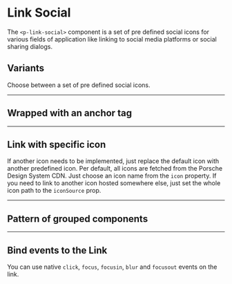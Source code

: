 # Link Social

The `<p-link-social>` component is a set of pre defined social icons for various fields of application like linking to social media platforms or social sharing dialogs.

## Variants

Choose between a set of pre defined social icons.

<Playground :themeable="true" :childElementLayout="{spacing: 'inline'}">
  <template #configurator>
    <select v-model="icon" @change="getLabel">
      <option selected value="logo-facebook">Facebook</option>
      <option selected value="logo-google">Google</option>
      <option value="logo-linkedin">Linkedin</option>
      <option value="logo-pinterest">Pinterest</option>
      <option value="logo-instagram">Instagram</option>
      <option value="logo-twitter">Twitter</option>
      <option value="logo-wechat">WeChat</option>
      <option value="logo-youtube">YouTube</option>
    </select>
  </template>
  <template v-slot={theme}>
    <p-link-social href="#linkToSocialMedia" :icon="icon" :theme="theme">{{ label }}</p-link-social>
  </template>
</Playground>

---

## Wrapped with an anchor tag 

<Playground :themeable="true" :childElementLayout="{spacing: 'inline'}">
  <template v-slot={theme}>
    <a href="https://www.facebook.com/" class="example-link" target="_blank" rel="nofollow noopener">
      <p-link-social icon="logo-facebook" :theme="theme">Facebook</p-link-social>
    </a>
  </template>
</Playground>

---

## Link with specific icon
If another icon needs to be implemented, just replace the default icon with another predefined icon. Per default, all icons are fetched from the Porsche Design System CDN. Just choose an icon name from the `icon` property. If you need to link to another icon hosted somewhere else, just set the whole icon path to the `iconSource` prop.

<Playground :themeable="true" :childElementLayout="{spacing: 'inline'}">
  <template v-slot={theme}>
    <p-link-social href="#kaixin" :icon-source="require(`./assets/icon-custom-kaixin.svg`)" :theme="theme">Kaixin</p-link-social>
  </template>
</Playground>

--- 

## Pattern of grouped components 

<Playground :themeable="true" :childElementLayout="{spacing: 'inline'}">
  <template v-slot={theme}>
    <div class="example-grouped">
      <p-link-social href="https://www.facebook.com/" icon="logo-facebook" :theme="theme" class="">Facebook</p-link-social>
      <p-link-social href="https://www.linkedin.com/" icon="logo-linkedin" :theme="theme">Linkedin</p-link-social>
      <p-link-social href="https://www.twitter.com/" icon="logo-twitter" :theme="theme">Twitter</p-link-social>
    </div>
  </template>
</Playground>

---

## Bind events to the Link
You can use native `click`, `focus`, `focusin`, `blur` and `focusout` events on the link.

<Playground :themeable="true" :childElementLayout="{spacing: 'inline'}">
  <template v-slot={theme}>
    <p-link-social
        href="https://www.facebook.com/"
        icon="logo-facebook"
        onclick="alert('click'); return false;"
        onfocus="console.log('focus')"
        onfocusin="console.log('focusin')"
        onblur="console.log('blur')"
        onfocusout="console.log('focusout')"
        :theme="theme"
    >Facebook</p-link-social>
  </template>
</Playground>

<script lang="ts">
  import { Component, Vue } from 'vue-property-decorator';
  
  @Component
  export default class PlaygroundLinkSocial extends Vue {
    public icon: string = 'logo-facebook';
    public label: string = 'Facebook';
    
    public getLabel(event) {
      const options = event.target.options;
      const selectedOption = options[options.selectedIndex];
      this.label =  selectedOption.textContent;
    };
  }
</script>

<style scoped lang="scss">
  .example-link {
    display: inline-block;
    outline: none;
    text-decoration: none;
  }
  
  .example-grouped {
    display: grid;
    grid-template-columns: auto auto auto auto auto;
    grid-column-gap: 8px;
    grid-row-gap: 8px;
  }
</style>